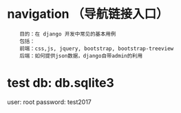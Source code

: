 # navigation （导航链接入口）

        目的：在 django 开发中常见的基本用例
        包括：
        前端：css,js, jquery, bootstrap, bootstrap-treeview
        后端：如何提供json数据，django自带admin的利用

# test db: db.sqlite3
user: root
password: test2017
